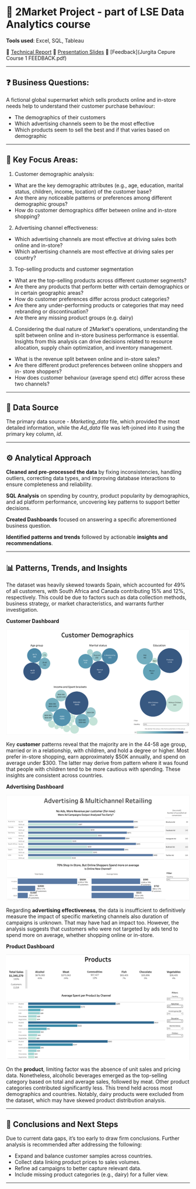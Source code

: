 # 🛒 2Market Project - part of LSE Data Analytics course

**Tools used**: Excel, SQL, Tableau

📂 [Technical Report](Cepure_Jurgita_.pdf)
📂 [Presentation Slides](2Market_Presentation.pdf)
📂 [Feedback](Jurgita Cepure Course 1 FEEDBACK.pdf)

----------------------

## ❓ Business Questions: 


A fictional global supermarket which sells products online and in-store needs help to understand their customer purchase behaviour:

- The demographics of their customers 
- Which advertising channels seem to be the most effective
- Which products seem to sell the best and if that varies based on demographic

----------------------

## 🎯 Key Focus Areas:
1. Customer demographic analysis:
- What are the key demographic attributes (e.g., age, education, marital
status, children, income, location) of the customer base?
- Are there any noticeable patterns or preferences among different
demographic groups?
- How do customer demographics differ between online and in-store
shopping?
2. Advertising channel effectiveness:
- Which advertising channels are most effective at driving sales both
online and in-store?
- Which advertising channels are most effective at driving sales per
country?
3. Top-selling products and customer segmentation
- What are the top-selling products across different customer segments?
- Are there any products that perform better with certain demographics or
in certain geographic areas?
- How do customer preferences differ across product categories?
- Are there any under-performing products or categories that may need
rebranding or discontinuation?
- Are there any missing product groups (e.g. dairy)
4. Considering the dual nature of 2Market's operations, understanding the split
between online and in-store business performance is essential. Insights from
this analysis can drive decisions related to resource allocation, supply chain
optimization, and inventory management.
- What is the revenue split between online and in-store sales?
- Are there different product preferences between online shoppers and in-
store shoppers?
- How does customer behaviour (average spend etc) differ across these
two channels?

----------------------

## 🫚 Data Source
The primary data source - *Marketing_data* file, which provided the most detailed information, while the *Ad_data* file was left-joined into it using the primary key column, *id*.

----------------------

## ⚙️ Analytical Approach 

**Cleaned and pre-processed the data** by fixing inconsistencies, handling outliers, correcting data types, and improving database interactions to ensure completeness and reliability.

**SQL Analysis** on spending by country, product popularity by demographics, and ad platform performance, uncovering key patterns to support better decisions.

**Created Dashboards** focused on answering a specific aforementioned business question.

**Identified patterns and trends** followed by actionable **insights and recommendations**.

----------------------

## 📊 Patterns, Trends, and Insights

The dataset was heavily skewed towards Spain, which accounted for 49% of all customers, with South Africa and Canada contributing 15% and 12%, respectively. This could be due to factors such as data collection methods, business strategy, or market characteristics, and warrants further investigation.

**Customer Dashboard**

![Alt text](Customer.png)

Key **customer** patterns reveal that the majority are in the 44-58 age group, married or in a relationship, with children, and hold a degree or higher. Most prefer in-store shopping, earn approximately $50K annually, and spend on average under $300. The latter may derive from pattern where it was found that people with children tend to be more cautious with spending. These insights are consistent across countries.

**Advertising Dashboard**

![Alt text](Advertising.png)

Regarding **advertising effectiveness**, the data is insufficient to definitively measure the impact of specific marketing channels also duration of campaigns is unknown. That may have had an impact too. However, the analysis suggests that customers who were not targeted by ads tend to spend more on average, whether shopping online or in-store.

**Product Dashboard**

![Alt text](Products.png)

On the **product**, limiting factor was the absence of unit sales and pricing data. Nonetheless, alcoholic beverages emerged as the top-selling category based on total and average sales, followed by meat. Other product categories contributed significantly less. This trend held across most demographics and countries. Notably, dairy products were excluded from the dataset, which may have skewed product distribution analysis.

----------------------

## 💊 Conclusions and Next Steps

Due to current data gaps, it’s too early to draw firm conclusions. Further analysis is recommended after addressing the following:

- Expand and balance customer samples across countries.
- Collect data linking product prices to sales volumes.
- Refine ad campaigns to better capture relevant data.
- Include missing product categories (e.g., dairy) for a fuller view.
----------------------
